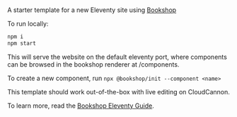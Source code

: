 # 

A starter template for a new Eleventy site using [Bookshop](https://github.com/CloudCannon/bookshop)

To run locally:
```bash
npm i
npm start
```

This will serve the website on the default eleventy port, where components can be browsed in the bookshop renderer at /components.

To create a new component, run `npx @bookshop/init --component <name>`

This template should work out-of-the-box with live editing on CloudCannon.

To learn more, read the [Bookshop Eleventy Guide](https://github.com/CloudCannon/bookshop/blob/main/guides/eleventy.adoc).
